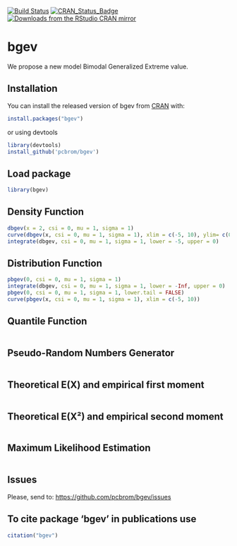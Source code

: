 <!-- # bgev <img src="man/figures/logo.png" align="right" /> -->

<!-- [![Downloads](http://cranlogs.r-pkg.org/badges/bgev?color=brightgreen)](http://www.r-pkg.org/pkg/bgev) -->

<!-- [![Downloads](http://cranlogs.r-pkg.org/badges/mRpostman?color=brightgreen)](http://www.r-pkg.org/pkg/mRpostman) -->

<!-- one space after links to display badges side by side -->

[![Build Status](https://travis-ci.org/pcbrom/bgev.svg?branch=main)](https://travis-ci.org/pcbrom/bgev)
[![CRAN\_Status\_Badge](https://www.r-pkg.org/badges/last-release/bgev)](https://cran.r-project.org/package=bgev)
[![Downloads from the RStudio CRAN mirror](https://cranlogs.r-pkg.org/badges/grand-total/bgev)](https://cran.r-project.org/package=bgev)



# bgev

<!-- badges: start -->
<!-- badges: end -->

We propose a new model Bimodal Generalized Extreme value. 


## Installation

You can install the released version of bgev from [CRAN](https://CRAN.R-project.org) with:

``` r
install.packages("bgev")
```
or using devtools

``` r
library(devtools)
install_github('pcbrom/bgev')
```


## Load package

``` r
library(bgev)
```


## Density Function


``` r
dbgev(x = 2, csi = 0, mu = 1, sigma = 1)
curve(dbgev(x, csi = 0, mu = 1, sigma = 1), xlim = c(-5, 10), ylim= c(0, .4))
integrate(dbgev, csi = 0, mu = 1, sigma = 1, lower = -5, upper = 0)
```


## Distribution Function

``` r
pbgev(0, csi = 0, mu = 1, sigma = 1)
integrate(dbgev, csi = 0, mu = 1, sigma = 1, lower = -Inf, upper = 0)
pbgev(0, csi = 0, mu = 1, sigma = 1, lower.tail = FALSE)
curve(pbgev(x, csi = 0, mu = 1, sigma = 1), xlim = c(-5, 10))
```


## Quantile Function

``` r

```


## Pseudo-Random Numbers Generator

``` r

```


## Theoretical E(X) and empirical first moment

``` r

```


## Theoretical E(X²) and empirical second moment

``` r

```

## Maximum Likelihood Estimation

``` r

```

## Issues

Please, send to: https://github.com/pcbrom/bgev/issues


## To cite package ‘bgev’ in publications use

``` r
citation("bgev")
```

